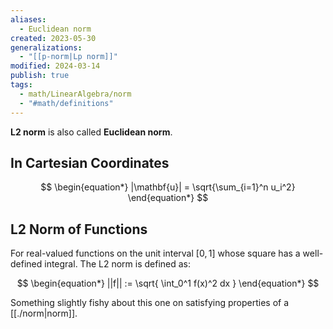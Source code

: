 ```yaml
---
aliases:
  - Euclidean norm
created: 2023-05-30
generalizations:
  - "[[p-norm|Lp norm]]"
modified: 2024-03-14
publish: true
tags:
  - math/LinearAlgebra/norm
  - "#math/definitions"
---
```

**L2 norm** is also called **Euclidean norm**.

## In Cartesian Coordinates
$$   
\begin{equation*}
|\mathbf{u}| = \sqrt{\sum_{i=1}^n u_i^2}
\end{equation*}
$$

## L2 Norm of Functions
For real-valued functions on the unit interval $[0, 1]$ whose square has a well-defined integral. The L2 norm is defined as:

$$
\begin{equation*}
||f|| := \sqrt{ \int_0^1 f(x)^2 dx }
\end{equation*}
$$

Something slightly fishy about this one on satisfying properties of a [[./norm|norm]].